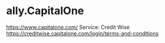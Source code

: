 # ally.CapitalOne
https://www.capitalone.com/ Service: Credit Wise https://creditwise.capitalone.com/login/terms-and-conditions

